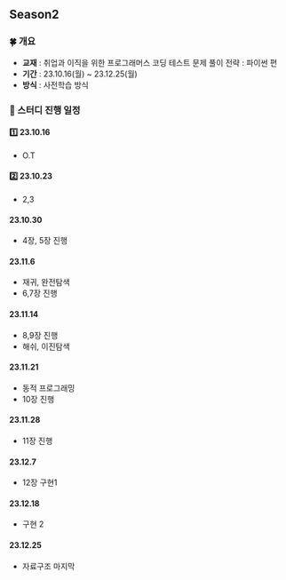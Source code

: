 ## Season2
### 🍀 개요
- **교재** : 취업과 이직을 위한 프로그래머스 코딩 테스트 문제 풀이 전략 : 파이썬 편
- **기간** : 23.10.16(월) ~ 23.12.25(월)
- **방식** : 사전학습 방식


### 🎁 스터디 진행 일정
#### 1️⃣ 23.10.16
- O.T

#### 2️⃣ 23.10.23
- 2,3

#### 23.10.30
- 4장, 5장 진행

#### 23.11.6
- 재귀, 완전탐색
- 6,7장 진행

#### 23.11.14
- 8,9장 진행
- 해쉬, 이진탐색

#### 23.11.21
- 동적 프로그래밍
- 10장 진행


#### 23.11.28
- 11장 진행

#### 23.12.7
- 12장 구현1

#### 23.12.18
- 구현 2

#### 23.12.25
- 자료구조 마지막
